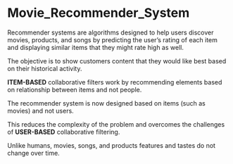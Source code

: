 # Movie_Recommender_System

Recommender systems are algorithms designed to help users discover movies, products, and songs by predicting the user’s rating of each item and displaying similar items that they might rate high as well.

The objective is to show customers content that they would like best based on their historical activity. 

**ITEM-BASED** collaborative filters work by recommending elements based on relationship between items and not people.

The recommender system is now designed based on items (such as movies) and not users.

This reduces the complexity of the problem and overcomes the challenges of **USER-BASED** collaborative filtering.

Unlike humans, movies, songs, and products features and tastes do not change over time.
